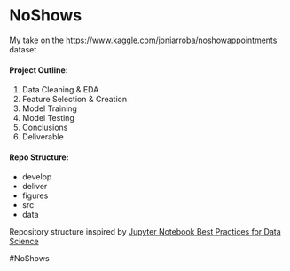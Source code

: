 # NoShows
My take on the https://www.kaggle.com/joniarroba/noshowappointments dataset

#### Project Outline:
1. Data Cleaning & EDA
2. Feature Selection & Creation
3. Model Training
4. Model Testing 
5. Conclusions
6. Deliverable


#### Repo Structure: 
* develop 
* deliver
* figures
* src
* data

Repository structure inspired by [Jupyter Notebook Best Practices for Data Science](https://www.svds.com/jupyter-notebook-best-practices-for-data-science/)


#NoShows

